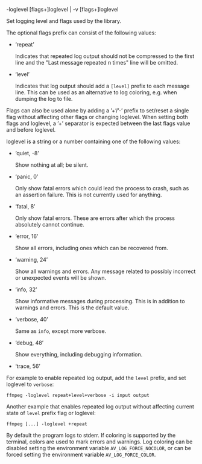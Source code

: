-loglevel [flags+]loglevel | -v [flags+]loglevel

Set logging level and flags used by the library.

The optional flags prefix can consist of the following values:

- ‘repeat’

  Indicates that repeated log output should not be compressed to the first line and the "Last message repeated n times" line will be omitted.

- ‘level’

  Indicates that log output should add a `[level]` prefix to each message line. This can be used as an alternative to log coloring, e.g. when dumping the log to file.

Flags can also be used alone by adding a ’+’/’-’ prefix to set/reset a single flag without affecting other flags or changing loglevel. When setting both flags and loglevel, a ’+’ separator is expected between the last flags value and before loglevel.

loglevel is a string or a number containing one of the following values:

- ‘quiet, -8’

  Show nothing at all; be silent.

- ‘panic, 0’

  Only show fatal errors which could lead the process to crash, such as an assertion failure. This is not currently used for anything.

- ‘fatal, 8’

  Only show fatal errors. These are errors after which the process absolutely cannot continue.

- ‘error, 16’

  Show all errors, including ones which can be recovered from.

- ‘warning, 24’

  Show all warnings and errors. Any message related to possibly incorrect or unexpected events will be shown.

- ‘info, 32’

  Show informative messages during processing. This is in addition to warnings and errors. This is the default value.

- ‘verbose, 40’

  Same as `info`, except more verbose.

- ‘debug, 48’

  Show everything, including debugging information.

- ‘trace, 56’

For example to enable repeated log output, add the `level` prefix, and set loglevel to `verbose`:

```
ffmpeg -loglevel repeat+level+verbose -i input output
```

Another example that enables repeated log output without affecting current state of `level` prefix flag or loglevel:

```
ffmpeg [...] -loglevel +repeat
```

By default the program logs to stderr. If coloring is supported by the terminal, colors are used to mark errors and warnings. Log coloring can be disabled setting the environment variable `AV_LOG_FORCE_NOCOLOR`, or can be forced setting the environment variable `AV_LOG_FORCE_COLOR`.